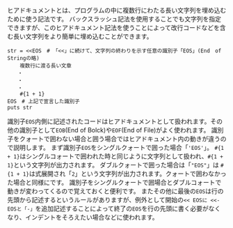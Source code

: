 
ヒアドキュメントとは、プログラムの中に複数行にわたる長い文字列を埋め込むために使う記法です。
バックスラッシュ記法を使用することでも文字列を指定できますが、このヒアドキュメント記法を使うことによって改行コードなどを含む長い文字列をより簡単に埋め込むことができます。

```
str = <<EOS　# 「<<」に続けて、文字列の終わりを示す任意の識別子「EOS」(End　of Stringの略)
    複数行に渡る長い文章
　　・
　　・
　　・
    #{1 + 1}
EOS　# 上記で宣言した識別子
puts str
```

識別子`EOS`内側に記述されたコードはヒアドキュメントとして扱われます。その他の識別子として`EOB`(End of Bolck)や`EOF`(End of File)がよく使われます。
識別子をクォートで囲わない場合と囲う場合ではヒアドキュメント内の動きが違うので説明します。
まず識別子`EOS`をシングルクォートで囲った場合「`'EOS'`」。
`#{1 + 1}`はシングルコォートで囲われた時と同じように文字列として扱われ、`#{1 + 1}`という文字列が出力されます。
ダブルクォートで囲った場合は「`"EOS"`」は
`#{1 + 1}`は式展開され「`2`」という文字列が出力されます。クォートで囲わなかった場合と同様にです。
識別子をシングルクォートで囲場合とダブルコォートで動きが変わってくるので覚えておくと便利です。
またその他に最後の`EOS`は行の先頭から記述するというルールがありますが、例外として開始の`<< EOSに <<-EOSと「-」`を追加記述することによって終了の`EOS`を行の先頭に書く必要がなくなり、インデントをそろえたい場合などに使われます。
